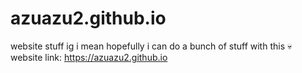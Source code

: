 # azuazu2.github.io
website stuff ig
i mean hopefully i can do a bunch of stuff with this 💀
website link: https://azuazu2.github.io
